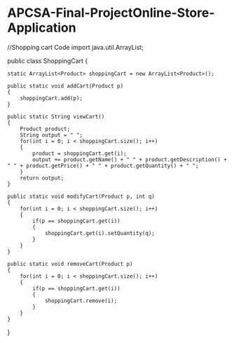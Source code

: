 # APCSA-Final-ProjectOnline-Store-Application
//Shopping cart Code
import java.util.ArrayList;

public class ShoppingCart {
	
	static ArrayList<Product> shoppingCart = new ArrayList<Product>();
	
	public static void addCart(Product p)
	{
		shoppingCart.add(p);
	}
	
	public static String viewCart()
	{
		Product product;
		String output = " ";
		for(int i = 0; i < shoppingCart.size(); i++)
		{
			product = shoppingCart.get(i);
			output += product.getName() + " " + product.getDescription() + " " + product.getPrice() + " " + product.getQuantity() + " ";
		}
		return output;
	}
	
	public static void modifyCart(Product p, int q)
	{
		for(int i = 0; i < shoppingCart.size(); i++)
		{
			if(p == shoppingCart.get(i))
			{
				shoppingCart.get(i).setQuantity(q);
			}
		}
	}
	
	public static void removeCart(Product p)
	{
		for(int i = 0; i < shoppingCart.size(); i++)
		{
			if(p == shoppingCart.get(i))
			{
				shoppingCart.remove(i);
			}
		}
	}
}
